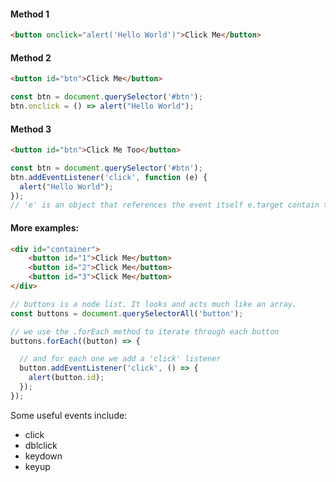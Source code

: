 #### Method 1
```html
<button onclick="alert('Hello World')">Click Me</button>
```

#### Method 2
```html
<button id="btn">Click Me</button>
```

```js
const btn = document.querySelector('#btn');
btn.onclick = () => alert("Hello World");
```

#### Method 3
```html
<button id="btn">Click Me Too</button>
```

```js
const btn = document.querySelector('#btn');
btn.addEventListener('click', function (e) {
  alert("Hello World");
});
// 'e' is an object that references the event itself e.target contain the DOM
```


#### More examples:
```html
<div id="container">
    <button id="1">Click Me</button>
    <button id="2">Click Me</button>
    <button id="3">Click Me</button>
</div>
```

```js
// buttons is a node list. It looks and acts much like an array.
const buttons = document.querySelectorAll('button');

// we use the .forEach method to iterate through each button
buttons.forEach((button) => {

  // and for each one we add a 'click' listener
  button.addEventListener('click', () => {
    alert(button.id);
  });
});
```

Some useful events include:
- click
- dblclick
- keydown
- keyup